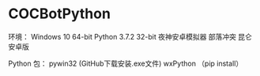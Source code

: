 # COCBotPython

环境：
Windows 10 64-bit
Python 3.7.2 32-bit
夜神安卓模拟器
部落冲突 昆仑安卓版

Python 包：
pywin32 (GitHub下载安装.exe文件)
wxPython （pip install）

